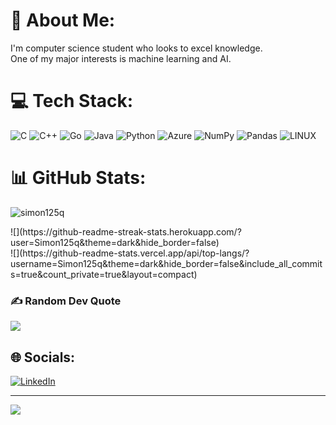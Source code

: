 # 💫 About Me:
I'm computer science student who looks to excel knowledge.<br>One of my major interests is machine learning and AI.<br>


# 💻 Tech Stack:
![C](https://img.shields.io/badge/c-%2300599C.svg?style=for-the-badge&logo=c&logoColor=white) ![C++](https://img.shields.io/badge/c++-%2300599C.svg?style=for-the-badge&logo=c%2B%2B&logoColor=white) ![Go](https://img.shields.io/badge/go-%2300ADD8.svg?style=for-the-badge&logo=go&logoColor=white) ![Java](https://img.shields.io/badge/java-%23ED8B00.svg?style=for-the-badge&logo=java&logoColor=white) ![Python](https://img.shields.io/badge/python-3670A0?style=for-the-badge&logo=python&logoColor=ffdd54) ![Azure](https://img.shields.io/badge/azure-%230072C6.svg?style=for-the-badge&logo=azure-devops&logoColor=white) ![NumPy](https://img.shields.io/badge/numpy-%23013243.svg?style=for-the-badge&logo=numpy&logoColor=white) ![Pandas](https://img.shields.io/badge/pandas-%23150458.svg?style=for-the-badge&logo=pandas&logoColor=white) ![LINUX](https://img.shields.io/badge/Linux-FCC624?style=for-the-badge&logo=linux&logoColor=black)
# 📊 GitHub Stats:
<p><img align="center" src="https://github-readme-streak-stats.herokuapp.com/?user=simon125q&" alt="simon125q" /></p>
![](https://github-readme-streak-stats.herokuapp.com/?user=Simon125q&theme=dark&hide_border=false)<br/>
![](https://github-readme-stats.vercel.app/api/top-langs/?username=Simon125q&theme=dark&hide_border=false&include_all_commits=true&count_private=true&layout=compact)<br/>

### ✍️ Random Dev Quote
![](https://quotes-github-readme.vercel.app/api?type=horizontal&theme=dark)

## 🌐 Socials:
[![LinkedIn](https://img.shields.io/badge/LinkedIn-%230077B5.svg?logo=linkedin&logoColor=white)](https://linkedin.com/in/https://www.linkedin.com/in/szymon-omiecinski/) <br/>

---
[![](https://visitcount.itsvg.in/api?id=Simon125q&icon=2&color=0)](https://visitcount.itsvg.in)

<!-- Proudly created with GPRM ( https://gprm.itsvg.in ) -->
